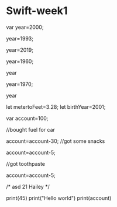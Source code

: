 # Swift-week1

var year=2000;

year=1993;


year=2019;

year=1960;

year

year=1970;

year

let metertoFeet=3.28;
let birthYear=2001;


var account=100;

//bought fuel for car

account=account-30;
//got some snacks

account=account-5;

//got toothpaste

account=account-5;

/*
 asd
 21
 Hailey
 */

print(45)
print("Hello world")
print(account)

